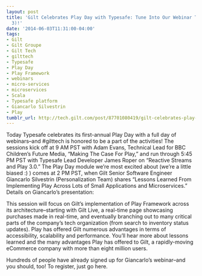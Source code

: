 ```yaml
---
layout: post
title: 'Gilt Celebrates Play Day with Typesafe: Tune Into Our Webinar Today (June
  3)!'
date: '2014-06-03T11:31:00-04:00'
tags:
- Gilt
- Gilt Groupe
- Gilt Tech
- gilttech
- Typesafe
- Play Day
- Play Framework
- webinars
- micro-services
- microservices
- Scala
- Typesafe platform
- Giancarlo Silvestrin
- Play
tumblr_url: http://tech.gilt.com/post/87701080419/gilt-celebrates-play-day-with-typesafe-tune-into
---
```



Today Typesafe celebrates its first-annual Play Day with a full day of webinars–and #gilttech is honored to be a part of the activities! The sessions kick off at 9 AM PST with Adam Evans, Technical Lead for BBC Children’s Future Media, “Making The Case For Play,” and run through 5:45 PM PST with Typesafe Lead Developer James Roper on “Reactive Streams and Play 3.0.”
The Play Day module we’re most excited about (we’re a little biased :) ) comes at 2 PM PST, when Gilt Senior Software Engineer Giancarlo Silvestrin (Personalization Team) shares “Lessons Learned From Implementing Play Across Lots of Small Applications and Microservices.” Details on Giancarlo’s presentation:

This session will focus on Gilt’s implementation of Play Framework across its architecture–starting with Gilt Live, a real-time page showcasing purchases made in real-time, and eventually branching out to many critical parts of the company’s tech organization (from search to inventory status updates). Play has offered Gilt numerous advantages in terms of accessibility, scalability and performance. You’ll hear more about lessons learned and the many advantages Play has offered to Gilt, a rapidly-moving eCommerce company with more than eight million users.

Hundreds of people have already signed up for Giancarlo’s webinar–and you should, too! To register, just go here.
